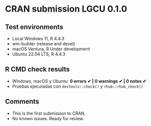 # CRAN submission LGCU 0.1.0

## Test environments
- Local Windows 11, R 4.4.3
- win-builder (release and devel)
- macOS Ventura, R Under development
- Ubuntu 22.04 LTS, R 4.4.3

## R CMD check results
- Windows, macOS y Ubuntu: **0 errors ✔ | 0 warnings ✔ | 0 notes ✔**
- Pruebas ejecutadas con `devtools::check()` y `rhub::rhub_check()`

## Comments
- This is the first submission to CRAN.
- No known issues. Ready for review.
